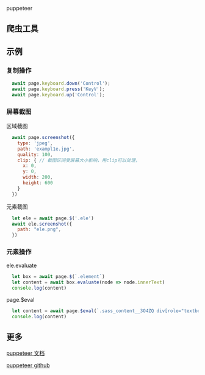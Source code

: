 puppeteer

## 爬虫工具

## 示例

### 复制操作
```js
  await page.keyboard.down('Control');
  await page.keyboard.press('KeyV');
  await page.keyboard.up('Control');
```
### 屏幕截图
  区域截图
```js
  await page.screenshot({
    type: 'jpeg',
    path: 'exampl1e.jpg',
    quality: 100,
    clip: { // 截图区间受屏幕大小影响，用clip可以处理，
      x: 0,
      y: 0,
      width: 200,
      height: 600
    }
  })
```
  元素截图
```js
  let ele = await page.$('.ele')
  await ele.screenshot({
    path: "ele.png", 
  })
```

### 元素操作

ele.evaluate
```js
  let box = await page.$(`.element`)
  let content = await box.evaluate(node => node.innerText)
  console.log(content)
```

page.$eval

```js
  let content = await page.$eval(`.sass_content__3O4ZQ div[role="textbox"]`,node => node.innerText)
  console.log(content)
```


## 更多

[puppeteer 文档](https://zhaoqize.github.io/puppeteer-api-zh_CN/#?product=Puppeteer&version=v12.0.1&show=outline)

[puppeteer github](https://github.com/puppeteer/puppeteer)